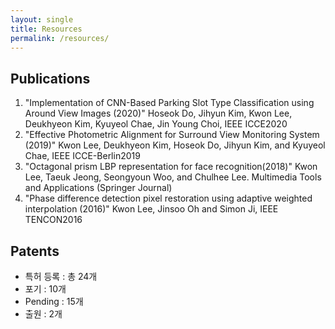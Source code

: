 ```yaml
---
layout: single
title: Resources
permalink: /resources/
---
```


## Publications

1. "Implementation of CNN-Based Parking Slot Type Classification using Around View Images (2020)" Hoseok Do, Jihyun Kim, Kwon Lee, Deukhyeon Kim, Kyuyeol Chae, Jin Young Choi,  IEEE ICCE2020
2. "Effective Photometric Alignment for Surround View Monitoring System (2019)" Kwon Lee, Deukhyeon Kim, Hoseok Do, Jihyun Kim, and Kyuyeol Chae, IEEE ICCE-Berlin2019
3. "Octagonal prism LBP representation for face recognition(2018)" Kwon Lee, Taeuk Jeong, Seongyoun Woo, and Chulhee Lee.  Multimedia Tools and Applications (Springer Journal)
4. "Phase difference detection pixel restoration using adaptive weighted interpolation (2016)" Kwon Lee, Jinsoo Oh and Simon Ji, IEEE TENCON2016

## Patents

- 특허 등록 : 총 24개
- 포기 : 10개
- Pending :  15개
- 출원 : 2개
